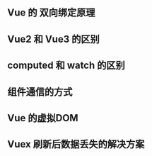 ## Vue 的 双向绑定原理
## Vue2 和 Vue3 的区别
## computed 和 watch 的区别
## 组件通信的方式
## Vue 的虚拟DOM
## Vuex 刷新后数据丢失的解决方案
## 

